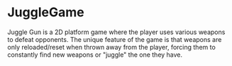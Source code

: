 # JuggleGame
Juggle Gun is a 2D platform game where the player uses various weapons to defeat opponents.  The unique feature of the game is that weapons are only reloaded/reset when thrown away from the player, forcing them to constantly find new weapons or "juggle" the one they have.
